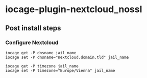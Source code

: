 # iocage-plugin-nextcloud_nossl

## Post install steps
### Configure Nextcloud
```
iocage get -P dnsname jail_name
iocage set -P dnsname="nextcloud.domain.tld" jail_name
```
```
iocage get -P timezone jail_name
iocage set -P timezone="Europe/Vienna" jail_name
```
